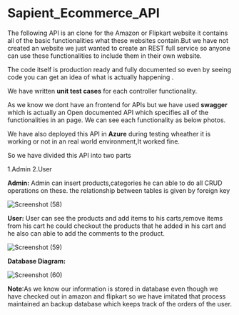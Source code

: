 # Sapient_Ecommerce_API
The following API is an clone for the Amazon or Flipkart website it contains all of the basic functionalities what these websites contain.But we have not created an website we just wanted to create an REST full service so anyone can use these functionalities to include them in their own website.

The code itself is production ready and fully documented so even by seeing code you can get an idea of what is actually happening .

We have written **unit test cases** for each controller functionality.

As we know we dont have an frontend for APIs but we have used **swagger** which is actually an Open documented API which specifies all of the functionalities in an page. We can see each functionality as below photos.

We have also deployed this API in **Azure** during testing wheather it is working or not in an real world environment,It worked fine.

So we have divided this API into two parts 

1.Admin
2.User


**Admin:**
Admin can insert products,categories he can able to do all CRUD operations on these. the relationship between tables is given by foreign key 

![Screenshot (58)](https://user-images.githubusercontent.com/72699920/158395765-1ce1bcf4-ed68-4cf2-b352-d1961ec1e976.png)

**User:**
User can see the products and add items to his carts,remove items from his cart he could checkout the products that he added in his cart and he also can able to add the comments to the product.

![Screenshot (59)](https://user-images.githubusercontent.com/72699920/158396199-0d965de9-61f6-4139-b94e-bb41e97b7e18.png)

**Database Diagram:**

![Screenshot (60)](https://user-images.githubusercontent.com/72699920/158396324-b4564fcf-db59-400d-a9f4-dcccd022546a.png)


**Note**:As we know our information is stored in database even though we have checked out in amazon and flipkart so we have imitated that process maintained an backup database which keeps track of the orders of the user.



